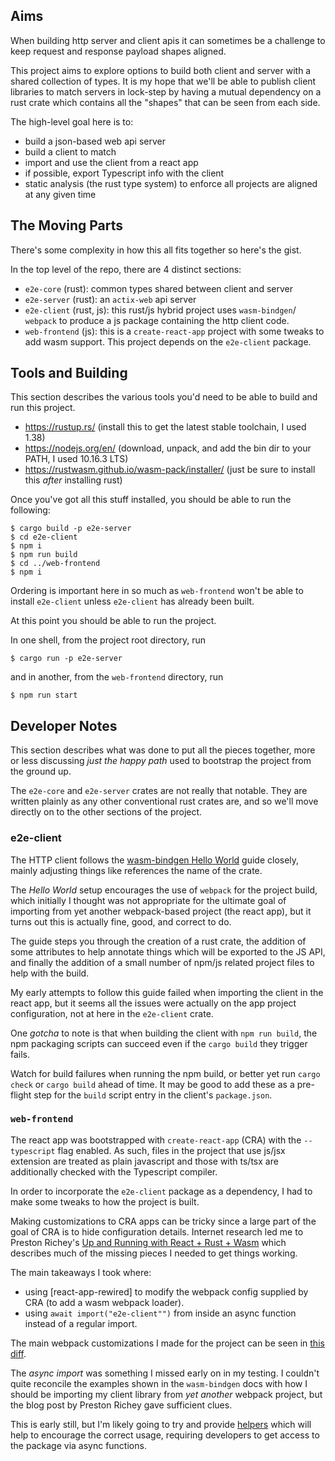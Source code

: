 ## Aims 

When building http server and client apis it can sometimes be a challenge to 
keep request and response payload shapes aligned.

This project aims to explore options to build both client and server with a
shared collection of types. It is my hope that we'll be able to publish client
libraries to match servers in lock-step by having a mutual dependency on a
rust crate which contains all the "shapes" that can be seen from each side.

The high-level goal here is to:

- build a json-based web api server
- build a client to match
- import and use the client from a react app
- if possible, export Typescript info with the client
- static analysis (the rust type system) to enforce all projects are aligned at any given time

## The Moving Parts

There's some complexity in how this all fits together so here's the gist.

In the top level of the repo, there are 4 distinct sections:

- `e2e-core` (rust): common types shared between client and server
- `e2e-server` (rust): an `actix-web` api server
- `e2e-client` (rust, js): this rust/js hybrid project uses `wasm-bindgen`/
  `webpack` to produce a js package containing the http client code.
- `web-frontend` (js): this is a `create-react-app` project with some tweaks to
  add wasm support. This project depends on the `e2e-client` package.

## Tools and Building

This section describes the various tools you'd need to be able to build and run
this project.

- https://rustup.rs/ (install this to get the latest stable toolchain, I used 1.38)
- https://nodejs.org/en/ (download, unpack, and add the bin dir to your PATH, I used 10.16.3 LTS)
- https://rustwasm.github.io/wasm-pack/installer/ (just be sure to install this _after_ installing rust)

Once you've got all this stuff installed, you should be able to run the following:

```shell script
$ cargo build -p e2e-server
$ cd e2e-client
$ npm i
$ npm run build
$ cd ../web-frontend
$ npm i
```

Ordering is important here in so much as `web-frontend` won't be able to install
`e2e-client` unless `e2e-client` has already been built.

At this point you should be able to run the project.

In one shell, from the project root directory, run 

```shell script
$ cargo run -p e2e-server
```

and in another, from the `web-frontend` directory, run

```shell script
$ npm run start
```
 
## Developer Notes

This section describes what was done to put all the pieces together, more or less
discussing _just the happy path_ used to bootstrap the project from the ground up.

The `e2e-core` and `e2e-server` crates are not really that notable. They are
written plainly as any other conventional rust crates are, and so we'll move 
directly on to the other sections of the project.

### e2e-client

The HTTP client follows the [wasm-bindgen Hello World] guide closely, mainly
adjusting things like references the name of the crate.

The _Hello World_ setup encourages the use of `webpack` for the project build,
which initially I thought was not appropriate for the ultimate goal of importing
from yet another webpack-based project (the react app), but it turns out this is
actually fine, good, and correct to do.

The guide steps you through the creation of a rust crate, the addition of some
attributes to help annotate things which will be exported to the JS API, and
finally the addition of a small number of npm/js related project files to help
with the build. 

My early attempts to follow this guide failed when importing the client in the
react app, but it seems all the issues were actually on the app project
configuration, not at here in the `e2e-client` crate.

One _gotcha_ to note is that when building the client with `npm run build`, the
npm packaging scripts can succeed even if the `cargo build` they trigger fails.

Watch for build failures when running the npm build, or better yet run 
`cargo check` or `cargo build` ahead of time. It may be good to add these as a
pre-flight step for the `build` script entry in the client's `package.json`.


### `web-frontend`

The react app was bootstrapped with `create-react-app` (CRA) with the
`--typescript` flag enabled. As such, files in the project that use js/jsx
extension are treated as plain javascript and those with ts/tsx are additionally
checked with the Typescript compiler.

In order to incorporate the `e2e-client` package as a dependency, I had to make
some tweaks to how the project is built.

Making customizations to CRA apps can be tricky since a large part of the goal
of CRA is to hide configuration details. Internet research led me to
Preston Richey's [Up and Running with React + Rust + Wasm]
which describes much of the missing pieces I needed to get things working.

The main takeaways I took where:

- using [react-app-rewired] to modify the webpack config supplied by CRA (to add
  a wasm webpack loader).
- using `await import("e2e-client"")` from inside an async function instead of a
  regular import.

The main webpack customizations I made for the project can be seen in 
[this diff][modifications].
  
The _async import_ was something I missed early on in my testing. I couldn't
quite reconcile the examples shown in the `wasm-bindgen` docs with how I should
be importing my client library from _yet another_ webpack project, but the blog
post by Preston Richey gave sufficient clues.

This is early still, but I'm likely going to try and provide
[helpers][async import helper] which will help to encourage the correct usage,
requiring developers to get access to the package via async functions.

[wasm-bindgen Hello World]: https://rustwasm.github.io/docs/wasm-bindgen/examples/hello-world.html
[modifications]: https://github.com/onelson/e2e-rs/commit/d51acb6a4460c81efba84dbc4f1f980704c76f89
[async import helper]: https://github.com/onelson/e2e-rs/blob/6265356f1ced493c5d4fd45f037c3ea1231114ca/web-frontend/src/api-client.js
[Up and Running with React + Rust + Wasm]: https://prestonrichey.com/blog/react-rust-wasm